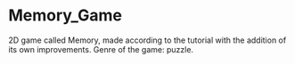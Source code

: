 # Memory_Game
2D game called Memory, made according to the tutorial with the addition of its own improvements. Genre of the game: puzzle.
